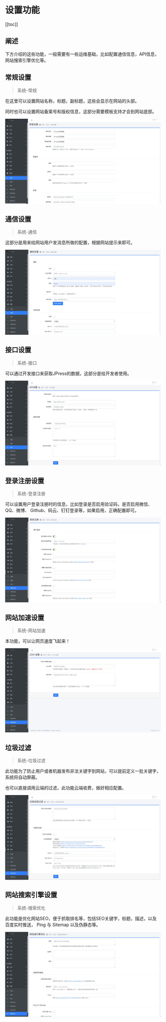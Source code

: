 # 设置功能

[[toc]]

## 阐述

下方介绍的这些功能，一般需要有一些运维基础，比如配置通信信息，API信息，网站搜索引擎优化等。

## 常规设置

> 系统-常规

在这里可以设置网站名称，标题，副标题，这些会显示在网站的头部。

同时也可以设置网站备案号和版权信息，这部分需要模板支持才会到网站底部。

![](admin-doc/setting1.jpg)

## 通信设置

> 系统-通信

这部分是用来给网站用户发消息所做的配置，根据网站提示来即可。

![](admin-doc/setting2.jpg)


## 接口设置

> 系统-接口

可以通过开发接口来获取JPress的数据，这部分是给开发者使用。

![](admin-doc/setting3.jpg)


## 登录注册设置

> 系统-登录注册

可以设置用户登录注册时的信息，比如登录是否启用验证码，是否启用微信、QQ、微博、
Github、码云、钉钉登录等，如果启用，正确配置即可。

![](admin-doc/setting4.jpg)

## 网站加速设置

> 系统-网站加速

本功能，可以让网页速度飞起来！

![](admin-doc/setting5.jpg)


## 垃圾过滤

> 系统-垃圾过滤

此功能为了防止用户或者机器发布非法关键字到网站，可以提前定义一批关键字，
系统将自动屏蔽。

也可以直接调用云端的过滤，此功能云端收费，做好相应配置。

![](admin-doc/setting6.jpg)


## 网站搜索引擎设置

> 系统-搜索优化

此功能是优化网站SEO，便于抓取排名等，包括SEO关键字，标题，描述，以及百度实时推送，
Ping 与 Sitemap 以及伪静态等。

![](admin-doc/setting7.jpg)